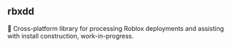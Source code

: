 ## rbxdd

🚰 Cross-platform library for processing Roblox deployments and assisting with install construction, work-in-progress.
